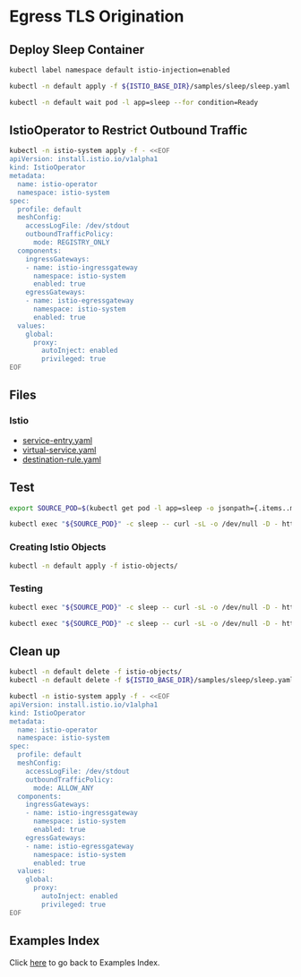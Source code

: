 # Egress TLS Origination

## Deploy Sleep Container

```bash
kubectl label namespace default istio-injection=enabled

kubectl -n default apply -f ${ISTIO_BASE_DIR}/samples/sleep/sleep.yaml

kubectl -n default wait pod -l app=sleep --for condition=Ready
```

## IstioOperator to Restrict Outbound Traffic

```bash
kubectl -n istio-system apply -f - <<EOF
apiVersion: install.istio.io/v1alpha1
kind: IstioOperator
metadata:
  name: istio-operator
  namespace: istio-system
spec:
  profile: default
  meshConfig:
    accessLogFile: /dev/stdout
    outboundTrafficPolicy:
      mode: REGISTRY_ONLY
  components:
    ingressGateways:
    - name: istio-ingressgateway
      namespace: istio-system
      enabled: true
    egressGateways:
    - name: istio-egressgateway
      namespace: istio-system
      enabled: true
  values:
    global:
      proxy:
        autoInject: enabled
        privileged: true
EOF
```

## Files

### **Istio**

- [service-entry.yaml](istio-objects/service-entry.yaml)
- [virtual-service.yaml](istio-objects/virtual-service.yaml)
- [destination-rule.yaml](istio-objects/destination-rule.yaml)

## Test

```bash
export SOURCE_POD=$(kubectl get pod -l app=sleep -o jsonpath={.items..metadata.name})

kubectl exec "${SOURCE_POD}" -c sleep -- curl -sL -o /dev/null -D - http://edition.cnn.com/politics
```

### Creating Istio Objects

```bash
kubectl -n default apply -f istio-objects/
```

### Testing

```bash
kubectl exec "${SOURCE_POD}" -c sleep -- curl -sL -o /dev/null -D - http://edition.cnn.com/politics

kubectl exec "${SOURCE_POD}" -c sleep -- curl -sL -o /dev/null -D - https://edition.cnn.com/politics
```

## Clean up

```bash
kubectl -n default delete -f istio-objects/
kubectl -n default delete -f ${ISTIO_BASE_DIR}/samples/sleep/sleep.yaml

kubectl -n istio-system apply -f - <<EOF
apiVersion: install.istio.io/v1alpha1
kind: IstioOperator
metadata:
  name: istio-operator
  namespace: istio-system
spec:
  profile: default
  meshConfig:
    accessLogFile: /dev/stdout
    outboundTrafficPolicy:
      mode: ALLOW_ANY
  components:
    ingressGateways:
    - name: istio-ingressgateway
      namespace: istio-system
      enabled: true
    egressGateways:
    - name: istio-egressgateway
      namespace: istio-system
      enabled: true
  values:
    global:
      proxy:
        autoInject: enabled
        privileged: true
EOF
```

## Examples Index

Click [here](../../README.md) to go back to Examples Index.
